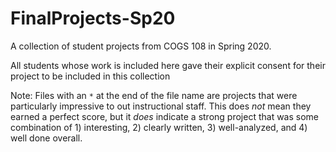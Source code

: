 # FinalProjects-Sp20

A collection of student projects from COGS 108 in Spring 2020. 

All students whose work is included here gave their explicit consent for their project to be included in this collection

Note: Files with an `*` at the end of the file name are projects that were particularly impressive to out instructional staff. This does _not_ mean they earned a perfect score, but it _does_ indicate a strong project that was some combination of 1) interesting, 2) clearly written, 3) well-analyzed, and 4) well done overall. 


